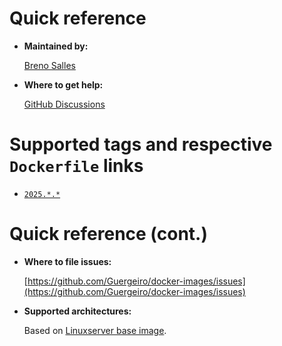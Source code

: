 # Quick reference

- **Maintained by:**

  [Breno Salles](https://brenosalles.com)

- **Where to get help:**

  [GitHub Discussions](https://github.com/Guergeiro/docker-images/discussions)

# Supported tags and respective `Dockerfile` links

- [`2025.*.*`](./Dockerfile)

# Quick reference (cont.)

- **Where to file issues:**

  [https://github.com/Guergeiro/docker-images/issues](https://github.com/Guergeiro/docker-images/issues)

- **Supported architectures:**

  Based on [Linuxserver base image](https://hub.docker.com/r/linuxserver/homeassistant).
